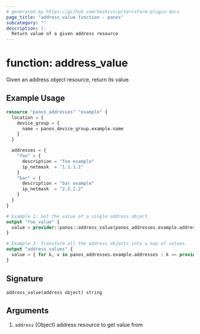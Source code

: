 ```yaml
---
# generated by https://github.com/hashicorp/terraform-plugin-docs
page_title: "address_value function - panos"
subcategory: ""
description: |-
  Return value of a given address resource
---
```


# function: address_value

Given an address object resource, return its value.

## Example Usage

```terraform
resource "panos_addresses" "example" {
  location = {
    device_group = {
      name = panos_device_group.example.name
    }
  }

  addresses = {
    "foo" = {
      description = "foo example"
      ip_netmask  = "1.1.1.1"
    }
    "bar" = {
      description = "bar example"
      ip_netmask  = "2.2.2.2"
    }
  }
}

# Example 1: Get the value of a single address object.
output "foo_value" {
  value = provider::panos::address_value(panos_addresses.example.addresses.foo)
}

# Example 2: Transform all the address objects into a map of values.
output "address_values" {
  value = { for k, v in panos_addresses.example.addresses : k => provider::panos::address_value(panos_addresses.example.addresses[k]) }
}
```

## Signature

<!-- signature generated by tfplugindocs -->
```text
address_value(address object) string
```

## Arguments

<!-- arguments generated by tfplugindocs -->
1. `address` (Object) address resource to get value from

